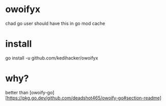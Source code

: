 # owoifyx
chad go user should have this in go mod cache
# install 
go install -u github.com/kedihacker/owoifyx
# why?
better than [owoify-go][https://pkg.go.dev/github.com/deadshot465/owoify-go#section-readme]
